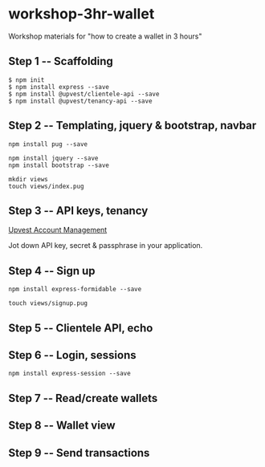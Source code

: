# workshop-3hr-wallet

Workshop materials for "how to create a wallet in 3 hours"

## Step 1 -- Scaffolding

```
$ npm init
$ npm install express --save
$ npm install @upvest/clientele-api --save
$ npm install @upvest/tenancy-api --save
```

## Step 2 -- Templating, jquery & bootstrap, navbar

```
npm install pug --save

npm install jquery --save
npm install bootstrap --save

mkdir views
touch views/index.pug
```

## Step 3 -- API keys, tenancy

[Upvest Account Management](https://login.upvest.co/)

Jot down API key, secret & passphrase in your application.

## Step 4 -- Sign up

```
npm install express-formidable --save

touch views/signup.pug
```

## Step 5 -- Clientele API, echo

## Step 6 -- Login, sessions

```
npm install express-session --save
```

## Step 7 -- Read/create wallets

## Step 8 -- Wallet view

## Step 9 -- Send transactions